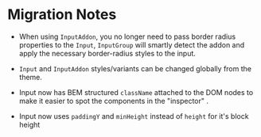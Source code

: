 # Migration Notes

- When using `InputAddon`, you no longer need to pass border radius properties
  to the `Input`, `InputGroup` will smartly detect the addon and apply the
  necessary border-radius styles to the input.

- `Input` and `InputAddon` styles/variants can be changed globally from the
  theme.

- Input now has BEM structured `className` attached to the DOM nodes to make it
  easier to spot the components in the "inspector" .

- Input now uses `paddingY` and `minHeight` instead of `height` for it's block
  height
